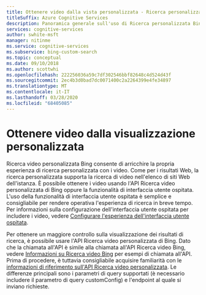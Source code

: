 ```yaml
---
title: Ottenere video dalla vista personalizzata - Ricerca personalizzata Bing
titleSuffix: Azure Cognitive Services
description: Panoramica generale sull'uso di Ricerca personalizzata Bing per ottenere video dalla visualizzazione personalizzata del Web.
services: cognitive-services
author: swhite-msft
manager: nitinme
ms.service: cognitive-services
ms.subservice: bing-custom-search
ms.topic: conceptual
ms.date: 09/10/2018
ms.author: scottwhi
ms.openlocfilehash: 222256036a59c7df302546bbf82648c4d524d43f
ms.sourcegitcommit: 2ec4b3d0bad7dc0071400c2a2264399e4fe34897
ms.translationtype: MT
ms.contentlocale: it-IT
ms.lasthandoff: 03/28/2020
ms.locfileid: "68405085"
---
```

# <a name="get-videos-from-your-custom-view"></a>Ottenere video dalla visualizzazione personalizzata

Ricerca video personalizzata Bing consente di arricchire la propria esperienza di ricerca personalizzata con i video. Come per i risultati Web, la ricerca personalizzata supporta la ricerca di video nell'elenco di siti Web dell'istanza. È possibile ottenere i video usando l'API Ricerca video personalizzata di Bing oppure la funzionalità di interfaccia utente ospitata. L'uso della funzionalità di interfaccia utente ospitata è semplice e consigliabile per rendere operativa l'esperienza di ricerca in breve tempo. Per informazioni sulla configurazione dell'interfaccia utente ospitata per includere i video, vedere [Configurare l'esperienza dell'interfaccia utente ospitata](hosted-ui.md).

Per ottenere un maggiore controllo sulla visualizzazione dei risultati di ricerca, è possibile usare l'API Ricerca video personalizzata di Bing. Dato che la chiamata all'API è simile alla chiamata all'API Ricerca video Bing, vedere [Informazioni su Ricerca video Bing](../Bing-Video-Search/search-the-web.md) per esempi di chiamata all'API. Prima di procedere, è tuttavia consigliabile acquisire familiarità con le [informazioni di riferimento sull'API Ricerca video personalizzata](https://docs.microsoft.com/rest/api/cognitiveservices-bingsearch/bing-custom-videos-api-v7-reference). Le differenze principali sono i parametri di query supportati (è necessario includere il parametro di query customConfig) e l'endpoint al quale si inviano richieste.

<!--
## Next steps

[Call your custom view](search-your-custom-view.md)
-->
